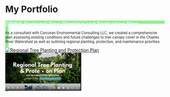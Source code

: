 # My Portfolio
<section style="box-shadow: 10px 10px lightgreen inset;">
<b style="color:#E9F6FE;weight:600;font-size:125%">CRWA Regional Tree Planting and Protection Plan:</b>
<p style='font-size:80%'>As a consultant with Corcoran Environmental Consulting LLC, we created a comprehensive plan assessing existing conditions and future challenges to tree canopy cover in the 
Charles River Watershed as well as outlining regional planting, protection, and maintenance priorities.</p>
<a href="https://storymaps.arcgis.com/stories/10fdd6beaffd4f949473a7a6dc70f745" target="_blank">
<img style="border-width=100%;" src="Screenshot 2024-11-11 155553.png" alt="Regional Tree Planting and Protection Plan" width="200" height="120">
</a>
<a href="[https://storymaps.arcgis.com/stories/10fdd6beaffd4f949473a7a6dc70f745](https://www.youtube.com/watch?v=udjjKjAkaLo)" target="_blank">
<img style="border-width=100%;" src="Screenshot 2024-11-11 163106.png" alt="Regional Tree Planting and Protection Plan Webinar" width="240" height="120">
</a>
</section>
